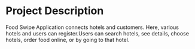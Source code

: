 # Project Description
Food Swipe Application connects hotels and customers. Here, various hotels and users can register.Users can search hotels, see details, choose hotels, order food online, or by going to that hotel.
